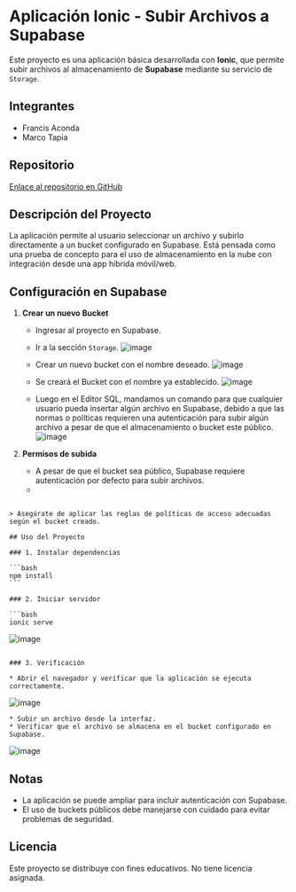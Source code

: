 # Aplicación Ionic - Subir Archivos a Supabase

Este proyecto es una aplicación básica desarrollada con **Ionic**, que permite subir archivos al almacenamiento de **Supabase** mediante su servicio de `Storage`.

## Integrantes

- Francis Aconda  
- Marco Tapia  

## Repositorio

[Enlace al repositorio en GitHub](https://github.com/Francis230/ArchivosApp_Supabase_F)

## Descripción del Proyecto

La aplicación permite al usuario seleccionar un archivo y subirlo directamente a un bucket configurado en Supabase. Está pensada como una prueba de concepto para el uso de almacenamiento en la nube con integración desde una app híbrida móvil/web.

## Configuración en Supabase

1. **Crear un nuevo Bucket**  
   - Ingresar al proyecto en Supabase.
     
   - Ir a la sección `Storage`.
     ![image](https://github.com/user-attachments/assets/0e7bbffb-f4c9-4033-9b84-1863ab619ec6)

   - Crear un nuevo bucket con el nombre deseado.
     ![image](https://github.com/user-attachments/assets/bbd6eaf7-e93d-4342-80eb-a7c0e8e1e440)

   - Se creará el Bucket con el nombre ya establecido.
     ![image](https://github.com/user-attachments/assets/ebdf4927-7003-489c-8bbe-e1f30309eb3c)

   - Luego en el Editor SQL, mandamos un comando para que cualquier usuario pueda insertar algún archivo en Supabase, debido a que las normas o políticas requieren una       autenticación para subir algún archivo a pesar de que el almacenamiento o bucket este público.
   ![image](https://github.com/user-attachments/assets/e5271672-61f5-43d6-a4b2-8317e20ee871)



2. **Permisos de subida**  
   - A pesar de que el bucket sea público, Supabase requiere autenticación por defecto para subir archivos.
   - 
````

> Asegúrate de aplicar las reglas de políticas de acceso adecuadas según el bucket creado.

## Uso del Proyecto

### 1. Instalar dependencias

```bash
npm install
```

### 2. Iniciar servidor

```bash
ionic serve
````
![image](https://github.com/user-attachments/assets/cdf6da26-d56e-4181-8dec-db284dcd2628)

```

### 3. Verificación

* Abrir el navegador y verificar que la aplicación se ejecuta correctamente.
````
![image](https://github.com/user-attachments/assets/175e3e11-3060-4c26-b1a9-169e9e0b08f1)
````
* Subir un archivo desde la interfaz.
* Verificar que el archivo se almacena en el bucket configurado en Supabase.
````
![image](https://github.com/user-attachments/assets/e855ecb4-49e8-4909-add3-782ae4d67f42)



## Notas

* La aplicación se puede ampliar para incluir autenticación con Supabase.
* El uso de buckets públicos debe manejarse con cuidado para evitar problemas de seguridad.

## Licencia

Este proyecto se distribuye con fines educativos. No tiene licencia asignada.

